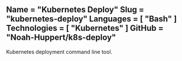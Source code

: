 Name = "Kubernetes Deploy"
Slug = "kubernetes-deploy"
Languages = [ "Bash" ]
Technologies = [ "Kubernetes" ]
GitHub = "Noah-Huppert/k8s-deploy"
---
Kubernetes deployment command line tool.
